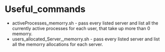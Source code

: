 # Useful_commands

* activeProcesses_memorry.sh - pass every listed server and list all the currently active processes for each user, that take up more than 0 memorry.
* users_allocated_Server_,memorry.sh - pass every listed server and list all the memorry allocations for each server.

